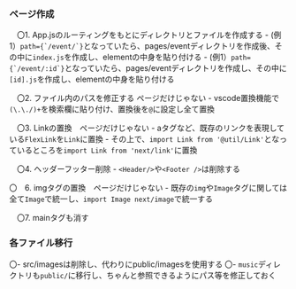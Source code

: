 ### ページ作成
　〇1. App.jsのルーティングをもとにディレクトリとファイルを作成する 
    - (例1）```path={`/event/`}```となっていたら、pages/eventディレクトリを作成後、その中に`index.js`を作成し、elementの中身を貼り付ける
    - (例1）```path={`/event/:id`}```となっていたら、pages/eventディレクトリを作成し、その中に`[id].js`を作成し、elementの中身を貼り付ける

　〇2. ファイル内のパスを修正する ページだけじゃない
    - vscode置換機能で`(\.\./)+`を検索欄に貼り付け、置換後を`@`に設定し全て置換

　〇3. Linkの置換　ページだけじゃない
    - aタグなど、既存のリンクを表現している`FlexLink`を`Link`に置換
    - その上で、`import Link from '@util/Link'`となっているところを`import Link from 'next/link'`に置換

　〇4. ヘッダーフッター削除
    - `<Header/>`や`<Footer />`は削除する

〇　6. imgタグの置換　ページだけじゃない
    - 既存の`img`や`Image`タグに関しては全て`Image`で統一し、`import Image next/image`で統一する

　〇7. mainタグも消す


### 各ファイル移行
〇- src/imagesは削除し、代わりにpublic/imagesを使用する
〇- `music`ディレクトリも`public/`に移行し、ちゃんと参照できるようにパス等を修正しておく
